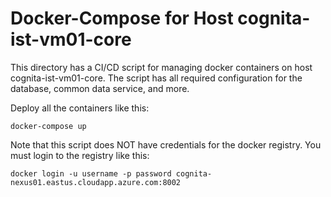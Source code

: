 # Docker-Compose for Host cognita-ist-vm01-core

This directory has a CI/CD script for managing docker containers on host cognita-ist-vm01-core.
The script has all required configuration for the database, common data service, and more.

Deploy all the containers like this:

    docker-compose up

Note that this script does NOT have credentials for the docker registry.  You must login
to the registry like this:

    docker login -u username -p password cognita-nexus01.eastus.cloudapp.azure.com:8002
